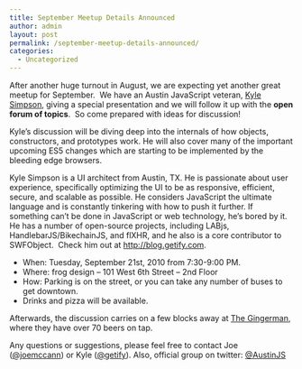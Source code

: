 ```yaml
---
title: September Meetup Details Announced
author: admin
layout: post
permalink: /september-meetup-details-announced/
categories:
  - Uncategorized
---
```

After another huge turnout in August, we are expecting yet another great meetup for September.  We have an Austin JavaScript veteran, [Kyle Simpson][1], giving a special presentation and we will follow it up with the **open forum of topics**.  So come prepared with ideas for discussion!

Kyle&#8217;s discussion will be diving deep into the internals of how objects, constructors, and prototypes work. He will also cover many of the important upcoming ES5 changes which are starting to be implemented by the bleeding edge browsers.

Kyle Simpson is a UI architect from Austin, TX. He is passionate about user experience, specifically optimizing the UI to be as responsive, efficient, secure, and scalable as possible. He considers JavaScript the ultimate language and is constantly tinkering with how to push it further. If something can&#8217;t be done in JavaScript or web technology, he&#8217;s bored by it. He has a number of open-source projects, including LABjs, HandlebarJS/BikechainJS, and flXHR, and he also is a core contributor to SWFObject.  Check him out at <http://blog.getify.com>.

  * When: Tuesday, September 21st, 2010 from 7:30-9:00 PM.
  * Where: frog design – 101 West 6th Street – 2nd Floor
  * How: Parking is on the street, or you can take any number of buses to get downtown.
  * Drinks and pizza will be available.

Afterwards, the discussion carries on a few blocks away at [The Gingerman][2], where they have over 70 beers on tap.

Any questions or suggestions, please feel free to contact Joe ([@joemccann][3]) or Kyle ([@getify][4]). Also, official group on twitter: [@AustinJS][5]

 [1]: http://twitter.com/getify
 [2]: http://gingermanpub.com
 [3]: http://twitter.com/joemccann "Joe McCann on Twitter"
 [4]: http://twitter.com/getify "Kyle Simpson on Twitter"
 [5]: http://twitter.com/austinjs "AustinJS on Twitter"